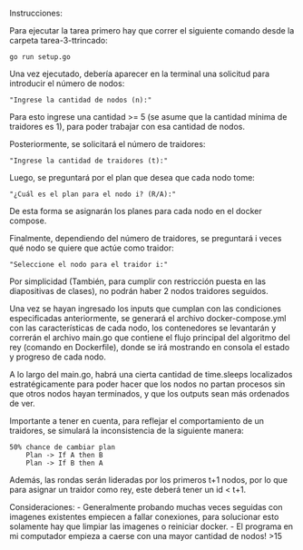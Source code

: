 Instrucciones:

Para ejecutar la tarea primero hay que correr el siguiente comando desde la carpeta tarea-3-ttrincado:

    go run setup.go

Una vez ejecutado, debería aparecer en la terminal una solicitud para introducir el número de nodos:

    "Ingrese la cantidad de nodos (n):"

Para esto ingrese una cantidad >= 5 (se asume que la cantidad mínima de traidores es 1), para poder trabajar con esa cantidad de nodos. 

Posteriormente, se solicitará el número de traidores:

    "Ingrese la cantidad de traidores (t):" 

Luego, se preguntará por el plan que desea que cada nodo tome:

    "¿Cuál es el plan para el nodo i? (R/A):"

De esta forma se asignarán los planes para cada nodo en el docker compose.

Finalmente, dependiendo del número de traidores, se preguntará i veces qué nodo se quiere que actúe como traidor:

    "Seleccione el nodo para el traidor i:"

Por simplicidad (También, para cumplir con restricción puesta en las diapositivas de clases), no podrán haber 2 nodos traidores seguidos.

Una vez se hayan ingresado los inputs que cumplan con las condiciones especificadas anteriormente, se generará el archivo docker-compose.yml con las características de cada nodo, los contenedores se levantarán y correrán el archivo main.go que contiene el flujo principal del algoritmo del rey (comando en Dockerfile), donde se irá mostrando en consola el estado y progreso de cada nodo. 

A lo largo del main.go, habrá una cierta cantidad de time.sleeps localizados estratégicamente para poder hacer que los nodos no partan procesos sin que otros nodos hayan terminados, y que los outputs sean más ordenados de ver. 

Importante a tener en cuenta, para reflejar el comportamiento de un traidores, se simulará la inconsistencia de la siguiente manera:

    50% chance de cambiar plan
        Plan -> If A then B
        Plan -> If B then A

Además, las rondas serán lideradas por los primeros t+1 nodos, por lo que para asignar un traidor como rey, este deberá tener un id < t+1.
    
Consideraciones: 
    - Generalmente probando muchas veces seguidas con imagenes existentes empiecen a fallar conexiones, para solucionar esto solamente hay que limpiar las imagenes o reiniciar docker.
    - El programa en mi computador empieza a caerse con una mayor cantidad de nodos! >15